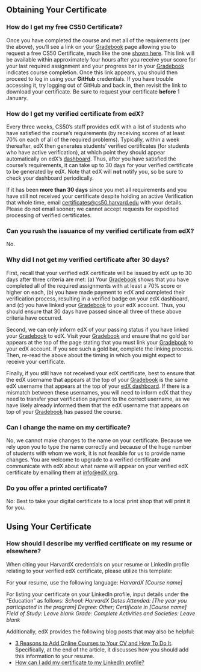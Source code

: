 ## Obtaining Your Certificate

### How do I get my free CS50 Certificate?

Once you have completed the course and met all of the requirements (per the above), you’ll see a link on your [Gradebook](https://cs50.me/cs50x) page allowing you to request a free CS50 Certificate, much like the one [shown here](../certificate/). This link will be available within approximately four hours after you receive your score for your last required assignment and your progress bar in your [Gradebook](https://cs50.me/cs50x) indicates course completion. Once this link appears, you should then proceed to log in using your **GitHub** credentials. If you have trouble accessing it, try logging out of GitHub and back in, then revisit the link to download your certificate. Be sure to request your certificate **before** 1 January.

### How do I get my verified certificate from edX?

Every three weeks, CS50’s staff provides edX with a list of students who have satisfied the course’s requirements (by receiving scores of at least 70% on each of all of the required problems). Typically, within a week thereafter, edX then generates students’ verified certificates (for students who have active verification), at which point they should appear automatically on edX’s [dashboard](https://courses.edx.org/dashboard). Thus, after you have satisfied the course’s requirements, it can take up to 30 days for your verified certificate to be generated by edX. Note that edX will **not** notify you, so be sure to check your dashboard periodically.

If it has been **more than 30 days** since you met all requirements and you have still not received your certificate despite holding an active Verification that whole time, email certificates@cs50.harvard.edu with your details. Please do not email sooner; we cannot accept requests for expedited processing of verified certificates.

### Can you rush the issuance of my verified certificate from edX?

No.

### Why did I not get my verified certificate after 30 days?

First, recall that your verified edX certificate will be issued by edX up to 30 days after three criteria are met: (a) Your [Gradebook](https://cs50.me/cs50x) shows that you have completed all of the required assignments with at least a 70% score or higher on each, (b) you have made payment to edX and completed their verification process, resulting in a verified badge on your edX dashboard, and (c) you have linked your [Gradebook](https://cs50.me/cs50x) to your edX account. Thus, you should ensure that 30 days have passed since all three of these above criteria have occurred.

Second, we can only inform edX of your passing status if you have linked your [Gradebook](https://cs50.me/cs50x) to edX. Visit your [Gradebook](https://cs50.me/cs50x) and ensure that no gold bar appears at the top of the page stating that you must link your [Gradebook](https://cs50.me/cs50x) to your edX account. If you see such a gold bar, complete the linking process. Then, re-read the above about the timing in which you might expect to receive your certificate.

Finally, if you still have not received your edX certificate, best to ensure that the edX username that appears at the top of your [Gradebook](https://cs50.me/cs50x) is the same edX username that appears at the top of your [edX dashboard](https://courses.edx.org/dashboard). If there is a mismatch between these usernames, you will need to inform edX that they need to transfer your verification payment to the correct username, as we have likely already informed them that the edX username that appears on top of your [Gradebook](https://cs50.me/cs50x) has passed the course.

### Can I change the name on my certificate?

No, we cannot make changes to the name on your certificate. Because we rely upon you to type the name correctly and because of the huge number of students with whom we work, it is not feasible for us to provide name changes. You are welcome to upgrade to a verified certificate and communicate with edX about what name will appear on your verified edX certificate by emailing them at [info@edX.org](mailto:info@edx.org).

### Do you offer a printed certificate?

No: Best to take your digital certificate to a local print shop that will print it for you.

## Using Your Certificate

### How should I describe my verified certificate on my resume or elsewhere?

When citing your HarvardX credentials on your resume or LinkedIn profile relating to your verified edX certificate, please utilize this template:

For your resume, use the following language: _HarvardX_ _\[Course name\]_

For listing your certificate on your LinkedIn profile, input details under the “Education” as follows: _School: HarvardX_ _Dates Attended: \[The year you participated in the program\]_ _Degree: Other; Certificate in \[Course name\]_ _Field of Study: Leave blank_ _Grade: Complete_ _Activities and Societies: Leave blank_

Additionally, edX provides the following blog posts that may also be helpful:

- [3 Reasons to Add Online Courses to Your CV and How To Do It](https://blog.edx.org/3-reasons-add-online-courses-cv-how-to-do-it). Specifically, at the end of the article, it discusses how you should add this information to your resume.
- [How can I add my certificate to my LinkedIn profile?](https://support.edx.org/hc/en-us/articles/206501938-How-can-I-add-my-certificate-to-my-LinkedIn-profile-)
